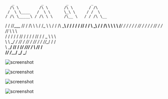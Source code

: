        _            _          _          _        
      /\ \         /\ \       /\ \       / /\      
     /  \ \____   /  \ \      \_\ \     / /  \     
    / /\ \_____\ / /\ \ \     /\__ \   / / /\ \__  
   / / /\/___  // / /\ \ \   / /_ \ \ / / /\ \___\ 
  / / /   / / // / /  \ \_\ / / /\ \ \\ \ \ \/___/ 
 / / /   / / // / /   / / // / /  \/_/ \ \ \       
/ / /   / / // / /   / / // / /    _    \ \ \      
\ \ \__/ / // / /___/ / // / /    /_/\__/ / /      
 \ \___\/ // / /____\/ //_/ /     \ \/___/ /       
  \/_____/ \/_________/ \_\/       \_____\/   
                                       
                                       
                                       

![screenshot](https://i.imgur.com/PmlvblF.png)

![screenshot](https://i.imgur.com/LfB5Yqt.png)

![screenshot](https://i.imgur.com/rrxdcv6.png)

![screenshot](https://i.imgur.com/IFDjo9l.png)
